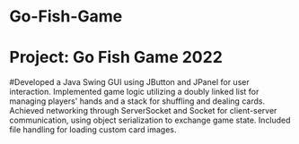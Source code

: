 # Go-Fish-Game
# Project: Go Fish Game 2022
#Developed a Java Swing GUI using JButton and JPanel for user interaction.  Implemented game logic utilizing a doubly linked list for managing players' hands and a stack for shuffling and dealing cards. Achieved networking through ServerSocket and Socket for client-server communication, using object serialization to exchange game state. Included file handling for loading custom card images.
